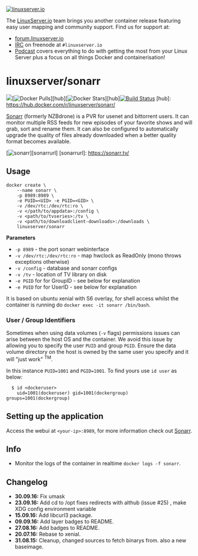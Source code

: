 [linuxserverurl]: https://linuxserver.io
[forumurl]: https://forum.linuxserver.io
[ircurl]: https://www.linuxserver.io/index.php/irc/
[podcasturl]: https://www.linuxserver.io/index.php/category/podcast/

[![linuxserver.io](https://raw.githubusercontent.com/linuxserver/docker-templates/master/linuxserver.io/img/linuxserver_medium.png)][linuxserverurl]

The [LinuxServer.io][linuxserverurl] team brings you another container release featuring easy user mapping and community support. Find us for support at:
* [forum.linuxserver.io][forumurl]
* [IRC][ircurl] on freenode at `#linuxserver.io`
* [Podcast][podcasturl] covers everything to do with getting the most from your Linux Server plus a focus on all things Docker and containerisation!

# linuxserver/sonarr

[![](https://images.microbadger.com/badges/image/linuxserver/sonarr.svg)](http://microbadger.com/images/linuxserver/sonarr "Get your own image badge on microbadger.com")[![Docker Pulls](https://img.shields.io/docker/pulls/linuxserver/sonarr.svg)][hub][![Docker Stars](https://img.shields.io/docker/stars/linuxserver/sonarr.svg)][hub][![Build Status](http://jenkins.linuxserver.io:8080/buildStatus/icon?job=Dockers/LinuxServer.io/linuxserver-sonarr)](http://jenkins.linuxserver.io:8080/job/Dockers/job/LinuxServer.io/job/linuxserver-sonarr/)
[hub]: https://hub.docker.com/r/linuxserver/sonarr/

[Sonarr](https://sonarr.tv/) (formerly NZBdrone) is a PVR for usenet and bittorrent users. It can monitor multiple RSS feeds for new episodes of your favorite shows and will grab, sort and rename them. It can also be configured to automatically upgrade the quality of files already downloaded when a better quality format becomes available.

[![sonarr](https://raw.githubusercontent.com/linuxserver/docker-templates/master/linuxserver.io/img/sonarr-banner.png)][sonarrurl]
[sonarrurl]: https://sonarr.tv/

## Usage

```
docker create \
	--name sonarr \
	-p 8989:8989 \
	-e PUID=<UID> -e PGID=<GID> \
	-v /dev/rtc:/dev/rtc:ro \
	-v </path/to/appdata>:/config \
	-v <path/to/tvseries>:/tv \
	-v <path/to/downloadclient-downloads>:/downloads \
	linuxserver/sonarr
```

**Parameters**

* `-p 8989` - the port sonarr webinterface
* `-v /dev/rtc:/dev/rtc:ro` - map hwclock as ReadOnly (mono throws exceptions otherwise)
* `-v /config` - database and sonarr configs
* `-v /tv` - location of TV library on disk
* `-e PGID` for for GroupID - see below for explanation
* `-e PUID` for for UserID - see below for explanation

It is based on ubuntu xenial with S6 overlay, for shell access whilst the container is running do `docker exec -it sonarr /bin/bash`.

### User / Group Identifiers

Sometimes when using data volumes (`-v` flags) permissions issues can arise between the host OS and the container. We avoid this issue by allowing you to specify the user `PUID` and group `PGID`. Ensure the data volume directory on the host is owned by the same user you specify and it will "just work" <sup>TM</sup>.

In this instance `PUID=1001` and `PGID=1001`. To find yours use `id user` as below:

```
  $ id <dockeruser>
    uid=1001(dockeruser) gid=1001(dockergroup) groups=1001(dockergroup)
```

## Setting up the application
Access the webui at `<your-ip>:8989`, for more information check out [Sonarr](https://sonarr.tv/).

## Info

* Monitor the logs of the container in realtime `docker logs -f sonarr`.

## Changelog

+ **30.09.16:** Fix umask
+ **23.09.16:** Add cd to /opt fixes redirects with althub (issue #25)
, make XDG config environment variable
+ **15.09.16:** Add libcurl3 package.
+ **09.09.16:** Add layer badges to README.
+ **27.08.16:** Add badges to README.
+ **20.07.16:** Rebase to xenial.
+ **31.08.15:** Cleanup, changed sources to fetch binarys from. also a new baseimage. 
